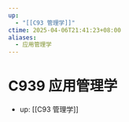 ```yaml
---
up:
  - "[[C93 管理学]]"
ctime: 2025-04-06T21:41:23+08:00
aliases:
  - 应用管理学
---
```


# C939 应用管理学

- up: [[C93 管理学]]

